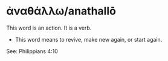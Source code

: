 # ἀναθάλλω/anathallō
This word is an action. It is a verb.
* This word means to revive, make new again, or start again.

See: Philippians 4:10
